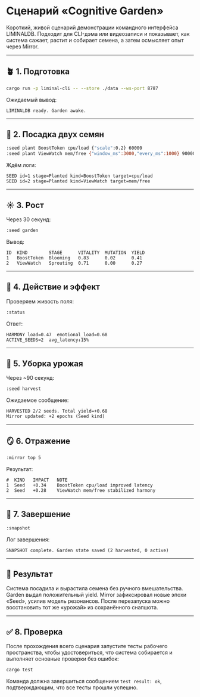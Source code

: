 # Сценарий «Cognitive Garden»

Короткий, живой сценарий демонстрации командного интерфейса LIMINALDB. Подходит для CLI-дэма или видеозаписи и показывает, как система сажает, растит и собирает семена, а затем осмысляет опыт через Mirror.

---

## 🪴 1. Подготовка

```bash
cargo run -p liminal-cli -- --store ./data --ws-port 8787
```

Ожидаемый вывод:

```
LIMINALDB ready. Garden awake.
```

---

## 🌱 2. Посадка двух семян

```bash
:seed plant BoostToken cpu/load {"scale":0.2} 60000
:seed plant ViewWatch mem/free {"window_ms":3000,"every_ms":1000} 90000
```

Ждём логи:

```
SEED id=1 stage=Planted kind=BoostToken target=cpu/load
SEED id=2 stage=Planted kind=ViewWatch target=mem/free
```

---

## ☀️ 3. Рост

Через 30 секунд:

```bash
:seed garden
```

Вывод:

```
ID  KIND        STAGE      VITALITY  MUTATION  YIELD
1   BoostToken  Blooming   0.83      0.02      0.41
2   ViewWatch   Sprouting  0.71      0.00      0.27
```

---

## 🔄 4. Действие и эффект

Проверяем живость поля:

```bash
:status
```

Ответ:

```
HARMONY load=0.47  emotional_load=0.68
ACTIVE_SEEDS=2  avg_latency↓15%
```

---

## 🌾 5. Уборка урожая

Через ~90 секунд:

```bash
:seed harvest
```

Ожидаемое сообщение:

```
HARVESTED 2/2 seeds. Total yield=+0.68
Mirror updated: +2 epochs (Seed kind)
```

---

## 🪞 6. Отражение

```bash
:mirror top 5
```

Результат:

```
#  KIND   IMPACT   NOTE
1  Seed   +0.34    BoostToken cpu/load improved latency
2  Seed   +0.28    ViewWatch mem/free stabilized harmony
```

---

## 🧠 7. Завершение

```bash
:snapshot
```

Лог завершения:

```
SNAPSHOT complete. Garden state saved (2 harvested, 0 active)
```

---

## 🎯 Результат

Система посадила и вырастила семена без ручного вмешательства. Garden выдал положительный yield. Mirror зафиксировал новые эпохи «Seed», усилив модель резонансов. После перезапуска можно восстановить тот же «урожай» из сохранённого снапшота.

---

## ✅ 8. Проверка

После прохождения всего сценария запустите тесты рабочего пространства, чтобы удостовериться, что система собирается и выполняет основные проверки без ошибок:

```bash
cargo test
```

Команда должна завершиться сообщением `test result: ok`, подтверждающим, что все тесты прошли успешно.

